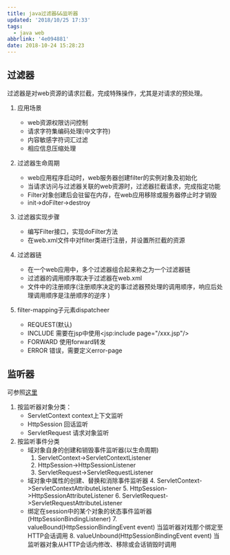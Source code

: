```yaml
---
title: java过滤器&&监听器
updated: '2018/10/25 17:33'
tags:
  - java web
abbrlink: '4e094881'
date: 2018-10-24 15:28:23
---
```

## 过滤器
过滤器是对web资源的请求拦截，完成特殊操作，尤其是对请求的预处理。
1. 应用场景
    - web资源权限访问控制
    - 请求字符集编码处理(中文字符)
    - 内容敏感字符词汇过滤
    - 相应信息压缩处理 

1. 过滤器生命周期
    - web应用程序启动时，web服务器创建filter的实例对象及初始化
    - 当请求访问与过滤器关联的web资源时，过滤器拦截请求，完成指定功能
    - Filter对象创建后会驻留在内存，在web应用移除或服务器停止时才销毁
    - init->doFilter->destroy

1. 过滤器实现步骤
    - 编写Filter接口，实现doFilter方法
    - 在web.xml文件中对filter类进行注册，并设置所拦截的资源

1. 过滤器链
    - 在一个web应用中，多个过滤器组合起来称之为一个过滤器链
    - 过滤器的调用顺序取决于过滤器在web.xml
    - 文件中的注册顺序(注册顺序决定的事过滤器预处理的调用顺序，响应后处理调用顺序是注册顺序的逆序  )

1. filter-mapping子元素dispatcheer
    - REQUEST(默认)
    - INCLUDE 需要在jsp中使用<jsp:include page="/xxx.jsp"/>
    - FORWARD 使用forward转发
    - ERROR 错误，需要定义error-page

## 监听器
可参照[这里](https://blog.csdn.net/yerenyuan_pku/article/details/52475065)
1. 按监听器对象分类：
    - ServletContext context上下文监听
    - HttpSession   回话监听
    - ServletRequest 请求对象监听
2. 按监听事件分类
    - 域对象自身的创建和销毁事件监听器(以生命周期)
        1. ServletContext->ServletContextListener
        2. HttpSession->HttpSessionListener
        3. ServletRequest->ServletRequestListener
    - 域对象中属性的创建、替换和消除事件监听器
        4. ServletContext->ServletContextAttributeListener
        5. HttpSession->HttpSessionAttributeListener
        6. ServletRequest->ServletRequestAttributeListener
    - 绑定在session中的某个对象的状态事件监听器(HttpSessionBindingListener)
        7. valueBound(HttpSessionBindingEvent event)    当监听器对戏那个绑定至HTTP会话调用
        8. valueUnbound(HttpSessionBindingEvent event)  当监听器对象从HTTP会话内修改、移除或会话销毁时调用